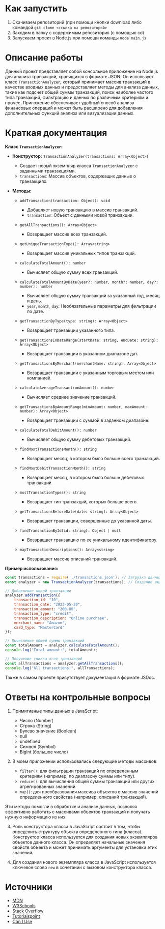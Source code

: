 # Как запустить

1. Скачиваем репозиторий (при помощи кнопки download либо командой ```git clone <ссылка на репозиторий>```
2. Заходим в папку с содержимым репозитория (с помощью cd)
3. Запускаем проект в Node.js при помощи команды ```node main.js```

# Описание работы

Данный проект представляет собой консольное приложение на Node.js для анализа транзакций, хранящихся в формате JSON. Он использует класс `TransactionAnalyzer`, который принимает массив транзакций в качестве входных данных и предоставляет методы для анализа данных, такие как подсчет общей суммы транзакций, поиск наиболее частого типа транзакций, фильтрацию и данных по различным критериям и прочее. Приложение обеспечивает удобный способ анализа финансовых операций и может быть расширено для добавления дополнительных функций анализа или визуализации данных.

# Краткая документация

**Класс `TransactionAnalyzer`:**
- **Конструктор:** `TransactionAnalyzer(transactions: Array<Object>)`
  - Создает новый экземпляр класса `TransactionAnalyzer` с заданными транзакциями.
  - `transactions`: Массив объектов, содержащих данные о транзакциях.

- **Методы:**
  - `addTransaction(transaction: Object): void`
    - Добавляет новую транзакцию в массив транзакций.
    - `transaction`: Объект с данными новой транзакции.
    
  - `getAllTransactions(): Array<Object>`
    - Возвращает массив всех транзакций.

  - `getUniqueTransactionType(): Array<string>`
    - Возвращает массив уникальных типов транзакций.

  - `calculateTotalAmount(): number`
    - Вычисляет общую сумму всех транзакций.

  - `calculateTotalAmountByDate(year?: number, month?: number, day?: number): number`
    - Вычисляет общую сумму транзакций за указанный год, месяц и день.
    - `year`, `month`, `day`: Необязательные параметры для фильтрации по дате.

  - `getTransactionByType(type: string): Array<Object>`
    - Возвращает транзакции указанного типа.

  - `getTransactionsInDateRange(startDate: string, endDate: string): Array<Object>`
    - Возвращает транзакции в указанном диапазоне дат.

  - `getTransactionsByMerchant(merchantName: string): Array<Object>`
    - Возвращает транзакции с указанным торговым местом или компанией.

  - `calculateAverageTransactionAmount(): number`
    - Вычисляет среднее значение транзакций.

  - `getTransactionsByAmountRange(minAmount: number, maxAmount: number): Array<Object>`
    - Возвращает транзакции с суммой в заданном диапазоне.

  - `calculateTotalDebitAmount(): number`
    - Вычисляет общую сумму дебетовых транзакций.

  - `findMostTransactionsMonth(): string`
    - Возвращает месяц, в котором было больше всего транзакций.

  - `findMostDebitTransactionMonth(): string`
    - Возвращает месяц, в котором было больше дебетовых транзакций.

  - `mostTransactionTypes(): string`
    - Возвращает тип транзакций, которых больше всего.

  - `getTransactionsBeforeDate(date: string): Array<Object>`
    - Возвращает транзакции, совершенные до указанной даты.

  - `findTransactionById(id: string): Object | null`
    - Возвращает транзакцию по ее уникальному идентификатору.

  - `mapTransactionDescriptions(): Array<string>`
    - Возвращает массив описаний транзакций.

**Пример использования:**

```javascript
const transactions = require('./transactions.json'); // Загрузка данных о транзакциях
const analyzer = new TransactionAnalyzer(transactions); // Создание экземпляра анализатора

// Добавление новой транзакции
analyzer.addTransaction({
    transaction_id: "10",
    transaction_date: "2023-05-20",
    transaction_amount: "200.00",
    transaction_type: "credit",
    transaction_description: "Online purchase",
    merchant_name: "Amazon",
    card_type: "MasterCard"
});

// Вычисление общей суммы транзакций
const totalAmount = analyzer.calculateTotalAmount();
console.log("Total amount:", totalAmount);

// Получение списка всех транзакций
const allTransactions = analyzer.getAllTransactions();
console.log("All transactions:", allTransactions);
```

Также в самом проекте присутствует документация в формате JSDoc.

# Ответы на контрольные вопросы

1. Примитивные типы данных в JavaScript:
   - Число (Number)
   - Строка (String)
   - Булево значение (Boolean)
   - null
   - undefined
   - Символ (Symbol)
   - BigInt (большое число)

2. В моем приложении использовались следующие методы массивов:
   - `filter()`: для фильтрации транзакций по определенным критериям (например, по диапазону суммы или типу).
   - `reduce()`: для вычисления общей суммы транзакций или других агрегированных значений.
   - `map()`: для преобразования массива объектов в массив значений определенного свойства (например, описаний транзакций).

Эти методы помогли в обработке и анализе данных, позволяя эффективно работать с массивами объектов транзакций и получать нужную информацию из них.

3. Роль конструктора класса в JavaScript состоит в том, чтобы определить структуру объекта определенного типа (класса). Конструктор класса используется для создания новых экземпляров объектов данного класса. Он определяет начальные значения свойств объекта и может принимать аргументы для установки этих значений.

4. Для создания нового экземпляра класса в JavaScript используется ключевое слово `new` в сочетании с вызовом конструктора класса.

# Источники

- [MDN](https://developer.mozilla.org/ru/docs/Web/JavaScript)
- [W3Schools](https://www.w3schools.com/js/)
- [Stack Overflow](https://stackoverflow.com/questions/tagged/javascript)
- [Tutorialspoint](https://www.tutorialspoint.com/javascript/index.htm)
- [Can I Use](https://caniuse.com/)
